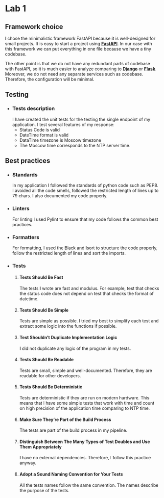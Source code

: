 # Lab 1

## Framework choice

I chose the minimalistic framework FastAPI because it is well-designed for small projects. It is easy to start a project
using [**FastAPI**](https://fastapi.tiangolo.com/). In our case with this framework we can put everything in one file
because we have a tiny codebase.

The other point is that we do not have any redundant parts of codebase with FastAPI, so it is much easier to analyze
comparing to **[Django](https://www.djangoproject.com/)** or **[Flask](https://flask.palletsprojects.com/en/3.0.x/)**.
Moreover, we do not need any separate services such as codebase. Therefore, the
configuration will be minimal.

## Testing

* ### Tests description
  I have created the unit tests for the testing the single endpoint of my application.
  I test several features of my response:
    * Status Code is valid
    * DateTime format is valid
    * DataTime timezone is Moscow timezone
    * The Moscow time corresponds to the NTP server time.

## Best practices

* ### Standards

  In my application I followed the standards of python code such as PEP8. I avoided all the code smells, followed the
  restricted length of lines up to 79 chars. I also documented my code properly.

* ### Linters

  For linting I used Pylint to ensure that my code follows the common best practices.

* ### Formatters

  For formatting, I used the Black and Isort to structure the code properly, follow the restricted length of lines and
  sort the imports.

* ### Tests
    1. #### Tests Should Be Fast
       The tests I wrote are fast and modulus. For example, test that checks the status code does not depend on test
       that checks the format of datetime.
    2. #### Tests Should Be Simple
       Tests are simple as possible. I tried my best to simplify each test and extract some logic into the functions if
       possible.
    3. #### Test Shouldn’t Duplicate Implementation Logic
       I did not duplicate any logic of the program in my tests.
    4. #### Tests Should Be Readable
       Tests are small, simple and well-documented. Therefore, they are readable for other developers.
    5. #### Tests Should Be Deterministic
       Tests are deterministic if they are run on modern hardware. This means that I have some simple tests that work
       with time and count on high precision of the application time comparing to NTP time.
    6. #### Make Sure They’re Part of the Build Process
       The tests are part of the build process in my pipeline.
    7. #### Distinguish Between The Many Types of Test Doubles and Use Them Appropriately
       I have no external dependencies. Therefore, I follow this practice anyway.
    8. #### Adopt a Sound Naming Convention for Your Tests
       All the tests names follow the same convention. The names describe the purpose of the tests.